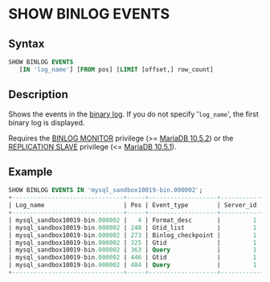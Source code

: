 # SHOW BINLOG EVENTS

## Syntax

```sql
SHOW BINLOG EVENTS
   [IN 'log_name'] [FROM pos] [LIMIT [offset,] row_count]
```

## Description

Shows the events in the [binary log](/mariadb-administration/server-monitoring-logs/binary-log/). If you do not specify '`log_name`',
the first binary log is displayed.

Requires the [BINLOG MONITOR](/kb/en/grant/#binlog-monitor) privilege (&gt;= [MariaDB 10.5.2](/kb/en/mariadb-1052-release-notes/)) or the [REPLICATION SLAVE](/kb/en/grant/#replication-slave) privilege (&lt;= [MariaDB 10.5.1](/kb/en/mariadb-1051-release-notes/)).

## Example

```sql
SHOW BINLOG EVENTS IN 'mysql_sandbox10019-bin.000002';
+-------------------------------+-----+-------------------+-----------+-------------+------------------------------------------------+
| Log_name                      | Pos | Event_type        | Server_id | End_log_pos | Info                                           |
+-------------------------------+-----+-------------------+-----------+-------------+------------------------------------------------+
| mysql_sandbox10019-bin.000002 |   4 | Format_desc       |         1 |         248 | Server ver: 10.0.19-MariaDB-log, Binlog ver: 4 |
| mysql_sandbox10019-bin.000002 | 248 | Gtid_list         |         1 |         273 | []                                             |
| mysql_sandbox10019-bin.000002 | 273 | Binlog_checkpoint |         1 |         325 | mysql_sandbox10019-bin.000002                  |
| mysql_sandbox10019-bin.000002 | 325 | Gtid              |         1 |         363 | GTID 0-1-1                                     |
| mysql_sandbox10019-bin.000002 | 363 | Query             |         1 |         446 | CREATE DATABASE blog                           |
| mysql_sandbox10019-bin.000002 | 446 | Gtid              |         1 |         484 | GTID 0-1-2                                     |
| mysql_sandbox10019-bin.000002 | 484 | Query             |         1 |         571 | use `blog`; CREATE TABLE bb (id INT)           |
+-------------------------------+-----+-------------------+-----------+-------------+------------------------------------------------+
```